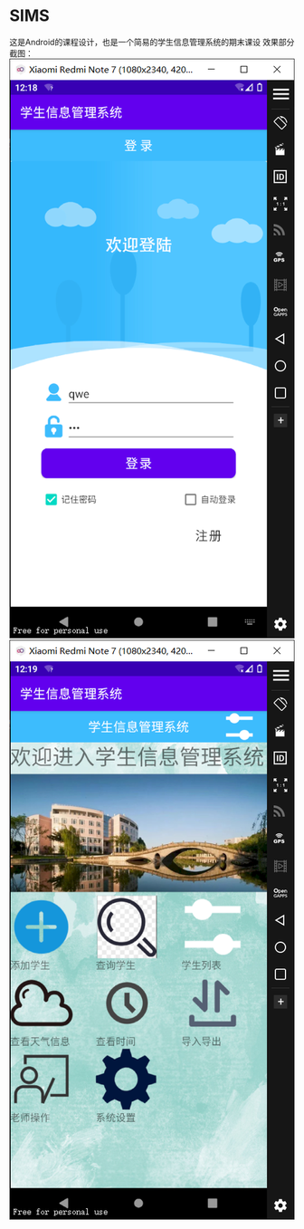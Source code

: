 # SIMS
这是Android的课程设计，也是一个简易的学生信息管理系统的期末课设
效果部分截图：
![login](./images/login.png)
![navigation](./images/navigation.png)